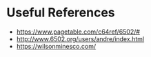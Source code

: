 # Useful References

- <https://www.pagetable.com/c64ref/6502/#>
- <http://www.6502.org/users/andre/index.html>
- <https://wilsonminesco.com/>
